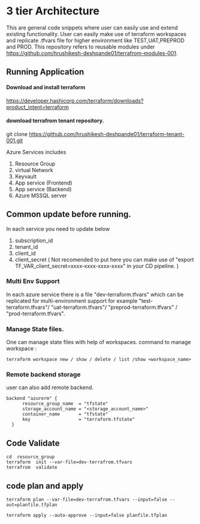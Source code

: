 # 3 tier Architecture

This are general code snippets where user can easily use and extend existing functionality.
User can easily make use of terraform workspaces and replicate .tfvars file for higher environment like TEST,UAT,PREPROD and PROD.
This  repository  refers to reusable modules  under https://github.com/hrushikesh-deshpande01/terrafrom-modules-001.


## Running Application

#### Download and install terraform
https://developer.hashicorp.com/terraform/downloads?product_intent=terraform


#### download terrafrom tenant repository.

git clone https://github.com/hrushikesh-deshpande01/terraform-tenant-001.git

Azure Services includes 
1) Resource Group
2) virtual Network
3) Keyvault
4) App service (Frontend)
4) App service (Backend)
5) Azure MSSQL server

## Common update before running.
In each service you need to update below
1) subscription_id
2) tenant_id
3) client_id
4) client_secret  ( Not recomended to put here you can make use of "export TF_VAR_client_secret=xxxx-xxxx-xxxx-xxxx" in your CD pipeline. )

### Multi Env Support
In each azure service there is a file "dev-terraform.tfvars" which can be replicated for multi-environment support for example  "test-terraform.tfvars"/ "uat-terraform.tfvars"/ "preprod-terraform.tfvars" / "prod-terraform.tfvars".

### Manage State files.
One can manage state files with help of workspaces.
command to manage workspace :
```
terraform workspace new / show / delete / list /show <workspace_name>
```

### Remote backend storage

user can also add remote backend.

```
backend "azurerm" {
      resource_group_name  = "tfstate"
      storage_account_name = "<storage_account_name>"
      container_name       = "tfstate"
      key                  = "terraform.tfstate"
  }
```


## Code Validate 

```
cd  resource_group
terraform  init --var-file=dev-terrafrom.tfvars
terrafrom  validate
```

## code plan and apply

```
terraform plan --var-file=dev-terrafrom.tfvars --input=false --out=planfile.tfplan

terraform apply --auto-approve --input=false planfile.tfplan
```
